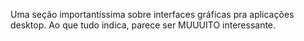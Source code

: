 Uma seção importantíssima sobre interfaces gráficas pra aplicações desktop.
Ao que tudo indica, parece ser MUUUITO interessante.
